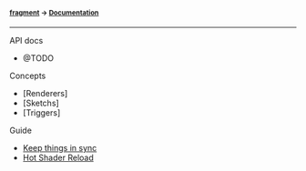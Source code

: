 #### <sup>[fragment](../README.md) → [Documentation](./README.md)</sup>

---

API docs
- @TODO

Concepts
- [Renderers]
- [Sketchs]
- [Triggers]

Guide
- [Keep things in sync](./GUIDE.md#keep-things-in-sync)
- [Hot Shader Reload](./GUIDE.md#hot-shader-reload)
